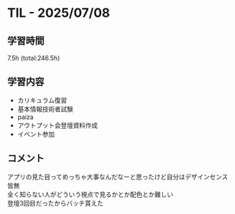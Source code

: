 # TIL - 2025/07/08

## 学習時間
7.5h (total:246.5h)

## 学習内容
- カリキュラム復習
- 基本情報技術者試験
- paiza
- アウトプット会登壇資料作成
- イベント参加

## コメント
アプリの見た目ってめっちゃ大事なんだなーと思ったけど自分はデザインセンス皆無<br> 
全く知らない人がどういう視点で見るかとか配色とか難しい<br> 
登壇3回目だったからバッチ貰えた 
